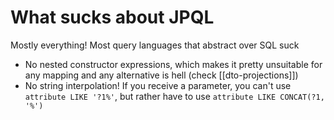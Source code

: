 # What sucks about JPQL
Mostly everything! Most query languages that abstract over SQL suck
* No nested constructor expressions, which makes it pretty unsuitable for any mapping and any alternative is hell (check [[dto-projections]])
* No string interpolation! If you receive a parameter, you can't use `attribute LIKE '?1%'`, but rather have to use `attribute LIKE CONCAT(?1, '%')`
